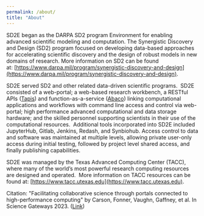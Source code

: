 ```yaml
---
permalink: /about/
title: "About"
---
```


SD2E began as the DARPA SD2 program Environment for enabling advanced scientific modeling and computation. The Synergistic Discovery and Design (SD2) program focused on developing data-based approaches for accelerating scientific discovery and the design of robust models in new domains of research. More information on SD2 can be found at: [https://www.darpa.mil/program/synergistic-discovery-and-design](https://www.darpa.mil/program/synergistic-discovery-and-design).

SD2E served SD2 and other related data-driven scientific programs.  SD2E consisted of a web-portal; a web-based research workbench, a RESTful APIs ([Tapis](https://tapis-project.org/)) and function-as-a-service ([Abaco](https://tacc-cloud.readthedocs.io/projects/abaco/)) linking computational applications and workflows with command line access and control via web-portal; high performance advanced computational and data storage hardware; and the skilled personnel supporting scientists in their use of the computational resources.  Additional tools incorporated into SD2E included JupyterHub, Gitlab, Jenkins, Redash, and Synbiohub. Access control to data and software was maintained at multiple levels, allowing private user-only access during initial testing, followed by project level shared access, and finally publishing capabilities.

SD2E was managed by the Texas Advanced Computing Center (TACC), where many of the world’s most powerful research computing resources are designed and operated.  More information on TACC resources can be found at: [https://www.tacc.utexas.edu](https://www.tacc.utexas.edu).

Citation: "Facilitating collaborative science through portals connected to high-performance computing" by Carson, Fonner, Vaughn, Gaffney, et al. In Science Gateways 2023. ([Link](
https://doi.org/10.5281/zenodo.10034840))
